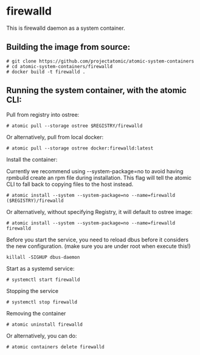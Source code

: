 # firewalld 

This is firewalld daemon as a system container.

## Building the image from source:

```
# git clone https://github.com/projectatomic/atomic-system-containers
# cd atomic-system-containers/firewalld
# docker build -t firewalld .
```

## Running the system container, with the atomic CLI:

Pull from registry into ostree:

```
# atomic pull --storage ostree $REGISTRY/firewalld
```

Or alternatively, pull from local docker:

```
# atomic pull --storage ostree docker:firewalld:latest
```

Install the container:

Currently we recommend using --system-package=no to avoid having rpmbuild create an rpm file
during installation. This flag will tell the atomic CLI to fall back to copying files to the
host instead.

```
# atomic install --system --system-package=no --name=firewalld ($REGISTRY)/firewalld
```

Or alternatively, without specifying Registry, it will default to ostree image:

```
# atomic install --system --system-package=no --name=firewalld firewalld
```

Before you start the service, you need to reload dbus before it considers
the new configuration. (make sure you are under root when execute this!)

```
killall -SIGHUP dbus-daemon
```

Start as a systemd service:

```
# systemctl start firewalld
```

Stopping the service

```
# systemctl stop firewalld
```

Removing the container

```
# atomic uninstall firewalld
```

Or alternatively, you can do:

```
# atomic containers delete firewalld
``` 
